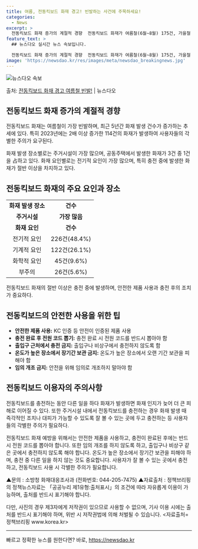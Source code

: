 ```yaml
---
title: 여름, 전동킥보드 화재 경고! 빈발하는 사건에 주목하세요!
categories:
  - News
excerpt: >
  전동킥보드 화재 증가의 계절적 경향  전동킥보드 화재가 여름철(6월~8월) 175건, 가을철 118건, 봄철…
feature_text: >
  ## 뉴스다오 실시간 뉴스 속보입니다.

  전동킥보드 화재 증가의 계절적 경향  전동킥보드 화재가 여름철(6월~8월) 175건, 가을철 118건, 봄철…
image: 'https://newsdao.kr/res/images/meta/newsdao_breakingnews.jpg'
---
```


![뉴스다오 속보](https://newsdao.kr/res/images/meta/newsdao_breakingnews.jpg)

<p>출처: <a href="https://newsdao.kr/4200" rel="dofollow">전동킥보드 화재 경고 여름철 빈발!</a> | 뉴스다오</p>

<h2 data-ke-size="size26">전동킥보드 화재 증가의 계절적 경향</h2>
<p data-ke-size="size16">전동킥보드 화재는 여름철이 가장 빈발하며, 최근 5년간 화재 발생 건수가 증가하는 추세에 있다. 특히 2023년에는 2배 이상 증가한 114건의 화재가 발생하여 사용자들의 각별한 주의가 요구된다.</p>
<p data-ke-size="size16">화재 발생 장소별로는 주거시설이 가장 많으며, 공동주택에서 발생한 화재가 3건 중 1건을 占하고 있다. 화재 요인별로는 전기적 요인이 가장 많으며, 특히 충전 중에 발생한 화재가 절반 이상을 차지하고 있다.</p>

<h2 data-ke-size="size26">전동킥보드 화재의 주요 요인과 장소</h2>
<table>
	<tr>
		<td style="text-align: center; height: 17px;"><b>화재 발생 장소</b></td>
		<td style="text-align: center; height: 17px;"><b>건수</b></td>
	</tr>
	<tr>
		<td style="text-align: center; height: 17px;"><b>주거시설</b></td>
		<td style="text-align: center; height: 17px;"><b>가장 많음</b></td>
	</tr>
	<tr>
		<td style="text-align: center; height: 17px;"><b>화재 요인</b></td>
		<td style="text-align: center; height: 17px;"><b>건수</b></td>
	</tr>
	<tr>
		<td style="text-align: center; height: 17px;">전기적 요인</td>
		<td style="text-align: center; height: 17px;">226건(48.4%)</td>
	</tr>
	<tr>
		<td style="text-align: center; height: 17px;">기계적 요인</td>
		<td style="text-align: center; height: 17px;">122건(26.1%)</td>
	</tr>
	<tr>
		<td style="text-align: center; height: 17px;">화학적 요인</td>
		<td style="text-align: center; height: 17px;">45건(9.6%)</td>
	</tr>
	<tr>
		<td style="text-align: center; height: 17px;">부주의</td>
		<td style="text-align: center; height: 17px;">26건(5.6%)</td>
	</tr>
</table>
<p data-ke-size="size16">전동킥보드 화재의 절반 이상은 충전 중에 발생하며, 안전한 제품 사용과 충전 후의 조치가 중요하다.</p>

<h2 data-ke-size="size26">전동킥보드의 안전한 사용을 위한 팁</h2>
<ul>
	<li><b>안전한 제품 사용:</b> KC 인증 등 안전이 인증된 제품 사용</li>
	<li><b>충전 완료 후 전원 코드 뽑기:</b> 충전 완료 시 전원 코드를 반드시 뽑아야 함</li>
	<li><b>출입구 근처에서 충전 금지:</b> 출입구나 비상구에서 충전하지 않도록 함</li>
	<li><b>온도가 높은 장소에서 장기간 보관 금지:</b> 온도가 높은 장소에서 오랜 기간 보관을 피해야 함</li>
	<li><b>임의 개조 금지:</b> 안전을 위해 임의로 개조하지 말아야 함</li>
</ul>

<h2 data-ke-size="size26">전동킥보드 이용자의 주의사항</h2>
<p data-ke-size="size16">전동킥보드를 충전하는 동안 다른 일을 하다 화재가 발생하면 화재 인지가 늦어 더 큰 피해로 이어질 수 있다. 또한 주거시설 내에서 전동킥보드를 충전하는 경우 화재 발생 때 즉각적인 조치나 대피가 가능할 수 있도록 잘 볼 수 있는 곳에 두고 충전하는 등 사용자들의 각별한 주의가 필요하다.</p>

<p data-ke-size="size16">전동킥보드 화재 예방을 위해서는 안전한 제품을 사용하고, 충전이 완료된 후에는 반드시 전원 코드를 뽑아야 합니다. 또한 임의 개조를 하지 않도록 하고, 출입구나 비상구 같은 곳에서 충전하지 않도록 해야 합니다. 온도가 높은 장소에서 장기간 보관을 피해야 하며, 충전 중 다른 일을 하지 않는 것도 중요합니다. 사용자가 잘 볼 수 있는 곳에서 충전하고, 전동킥보드 사용 시 각별한 주의가 필요합니다.</p>

<p data-ke-size="size16">▲문의 : 소방청 화재대응조사과 (전화번호: 044-205-7475) ▲자료출처 : 정책브리핑의 정책뉴스자료는 「공공누리 제1유형:출처표시」의 조건에 따라 자유롭게 이용이 가능하며, 출처를 반드시 표기해야 합니다.</p>
<p data-ke-size="size16">다만, 사진의 경우 제3자에게 저작권이 있으므로 사용할 수 없으며, 기사 이용 시에는 출처를 반드시 표기해야 하며, 위반 시 저작권법에 의해 처벌될 수 있습니다. <자료출처=정책브리핑 www.korea.kr></p>

<hr>
<p data-ke-size="size16"></p> 

빠르고 정확한 뉴스를 원한다면? 바로, <a href="https://newsdao.kr" rel="dofollow">https://newsdao.kr</a>


